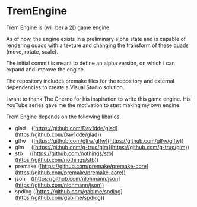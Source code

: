 # TremEngine

Trem Engine is (will be) a 2D game engine.

As of now, the engine exists in a preliminary alpha state and is capable of rendering quads with a texture and changing the transform of these quads (move, rotate, scale).

The initial commit is meant to define an alpha version, on which i can expand and improve the engine.

The repository includes premake files for the repository and external dependencies to create a Visual Studio solution.

I want to thank The Cherno for his inspiration to write this game engine. His YouTube series gave me the motivation to start making my own engine.

Trem Engine depends on the following libaries.

*   glad    ([https://github.com/Dav1dde/glad](https://github.com/Dav1dde/glad))
*   glfw    ([https://github.com/glfw/glfw](https://github.com/glfw/glfw))
*   glm     ([https://github.com/g-truc/glm](https://github.com/g-truc/glm))
*   stb     ([https://github.com/nothings/stb](https://github.com/nothings/stb))
*   premake ([https://github.com/premake/premake-core](https://github.com/premake/premake-core))
*   json    ([https://github.com/nlohmann/json](https://github.com/nlohmann/json))
*   spdlog  ([https://github.com/gabime/spdlog](https://github.com/gabime/spdlog))

